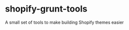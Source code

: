shopify-grunt-tools
===================

A small set of tools to make building Shopify themes easier
